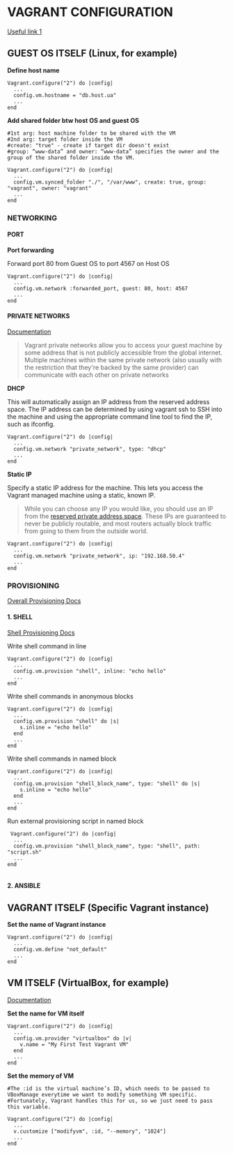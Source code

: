 # VAGRANT CONFIGURATION

[Useful link 1](https://www.sitepoint.com/vagrantfile-explained-setting-provisioning-shell/)

## GUEST OS ITSELF (Linux, for example)

**Define host name**
```
Vagrant.configure("2") do |config|
  ...
  config.vm.hostname = "db.host.ua"
  ...
end
```

**Add shared folder btw host OS and guest OS**
```
#1st arg: host machine folder to be shared with the VM
#2nd arg: target folder inside the VM
#create: "true" - create if target dir doesn't exist
#group: “www-data” and owner: “www-data” specifies the owner and the group of the shared folder inside the VM. 

Vagrant.configure("2") do |config|
  ...
  config.vm.synced_folder "./", "/var/www", create: true, group: "vagrant", owner: "vagrant"
  ...
end
```


### NETWORKING

#### PORT

**Port forwarding**

Forward port 80 from Guest OS to port 4567 on Host OS
```
Vagrant.configure("2") do |config|
  ...
  config.vm.network :forwarded_port, guest: 80, host: 4567
  ...
end
```

#### PRIVATE NETWORKS

[Documentation](https://www.vagrantup.com/docs/networking/private_network.html)

> Vagrant private networks allow you to access your guest machine by some address that is not publicly accessible from the global internet. 
> Multiple machines within the same private network (also usually with the restriction that they're backed by the same provider) can communicate with each other on private networks

**DHCP**

This will automatically assign an IP address from the reserved address space. The IP address can be determined by using vagrant ssh to SSH into the machine and using the appropriate command line tool to find the IP, such as ifconfig.
```
Vagrant.configure("2") do |config|
  ...
  config.vm.network "private_network", type: "dhcp"
  ...
end
```

**Static IP**

Specify a static IP address for the machine. This lets you access the Vagrant managed machine using a static, known IP.

> While you can choose any IP you would like, you should use an IP from the [reserved private address space](https://en.wikipedia.org/wiki/Private_network#Private_IPv4_address_spaces). These IPs are guaranteed to never be publicly routable, and most routers actually block traffic from going to them from the outside world.

```
Vagrant.configure("2") do |config|
  ...
  config.vm.network "private_network", ip: "192.168.50.4"
  ...
end
```


### PROVISIONING

[Overall Provisioning Docs](https://www.vagrantup.com/docs/provisioning/)

#### 1. SHELL

[Shell Provisioning Docs](https://www.vagrantup.com/docs/provisioning/shell.html)

Write shell command in line
```
Vagrant.configure("2") do |config|
  ...
  config.vm.provision "shell", inline: "echo hello"
  ...
end
```

Write shell commands in anonymous blocks
```
Vagrant.configure("2") do |config|
  ...
  config.vm.provision "shell" do |s|
    s.inline = "echo hello"
  end
  ...
end
```

Write shell commands in named block
```
Vagrant.configure("2") do |config|
  ...
  config.vm.provision "shell_block_name", type: "shell" do |s|
    s.inline = "echo hello"
  end
  ...
end
```

Run external provisioning script in named block
```
 Vagrant.configure("2") do |config|
  ...
  config.vm.provision "shell_block_name", type: "shell", path: "script.sh"
  ...
end
 
```

#### 2. ANSIBLE


## VAGRANT ITSELF (Specific Vagrant instance)

**Set the name of Vagrant instance**
```
Vagrant.configure("2") do |config|
  ...
  config.vm.define "not_default"
  ...
end
```




## VM ITSELF (VirtualBox, for example)

[Documentation](https://www.virtualbox.org/manual/ch08.html#vboxmanage-modifyvm)

**Set the name for VM itself**
```
Vagrant.configure("2") do |config|
  ...
  config.vm.provider "virtualbox" do |v|
    v.name = "My First Test Vagrant VM"
  end
  ...
end
```

**Set the memory of VM**
```
#The :id is the virtual machine’s ID, which needs to be passed to VBoxManage everytime we want to modify something VM specific. #Fortunately, Vagrant handles this for us, so we just need to pass this variable.

Vagrant.configure("2") do |config|
  ...
  v.customize ["modifyvm", :id, "--memory", "1024"]
  ...
end
```



















